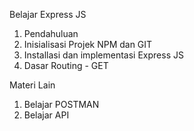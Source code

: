 Belajar Express JS
1. Pendahuluan
2. Inisialisasi Projek NPM dan GIT
3. Installasi dan implementasi Express JS
4. Dasar Routing - GET


Materi Lain
1. Belajar POSTMAN
2. Belajar API